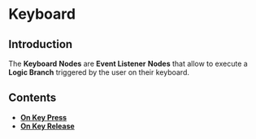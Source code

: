 
# Keyboard

## Introduction

The **Keyboard** **Nodes** are **Event Listener** **Nodes** that allow to execute a **Logic Branch** triggered by the user on their keyboard.

## Contents

* [**On Key Press**](on-key-press.md)
* [**On Key Release**](on-key-release.md)